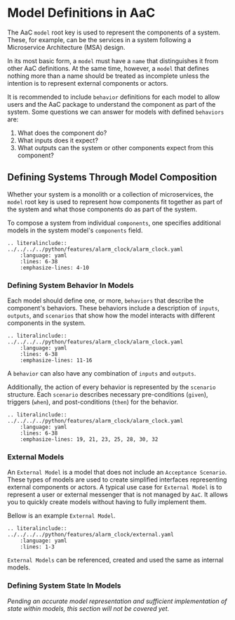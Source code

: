 # Model Definitions in AaC

The AaC `model` root key is used to represent the components of a system. These,
for example, can be the services in a system following a Microservice
Architecture (MSA) design.

In its most basic form, a `model` must have a `name` that distinguishes it from
other AaC definitions. At the same time, however, a `model` that defines nothing
more than a name should be treated as incomplete unless the intention is to
represent external components or actors.

It is recommended to include `behavior` definitions for each model to allow
users and the AaC package to understand the component as part of the system.
Some questions we can answer for models with defined `behaviors` are:

1. What does the component do?
1. What inputs does it expect?
1. What outputs can the system or other components expect from this component?

## Defining Systems Through Model Composition

Whether your system is a monolith or a collection of microservices, the `model`
root key is used to represent how components fit together as part of the system
and what those components do as part of the system.

To compose a system from individual `components`, one specifies additional
models in the system model's `components` field.

```{eval-rst}
.. literalinclude:: ../../../../python/features/alarm_clock/alarm_clock.yaml
    :language: yaml
    :lines: 6-38
    :emphasize-lines: 4-10
```

### Defining System Behavior In Models

Each model should define one, or more, `behaviors` that describe the component's
behaviors. These behaviors include a description of `inputs`, `outputs`, and
`scenarios` that show how the model interacts with different components in the
system.


```{eval-rst}
.. literalinclude:: ../../../../python/features/alarm_clock/alarm_clock.yaml
    :language: yaml
    :lines: 6-38
    :emphasize-lines: 11-16
```

A `behavior` can also have any combination of `inputs` and `outputs`.

Additionally, the action of every behavior is represented by the `scenario`
structure. Each `scenario` describes necessary pre-conditions (`given`),
triggers (`when`), and post-conditions (`then`) for the behavior.

```{eval-rst}
.. literalinclude:: ../../../../python/features/alarm_clock/alarm_clock.yaml
    :language: yaml
    :lines: 6-38
    :emphasize-lines: 19, 21, 23, 25, 28, 30, 32
```
### External Models

An `External Model` is a model that does not include an `Acceptance Scenario`.  These types of models are used to create simplified interfaces representing external components or actors.  A typical use case for `External Model` is to represent a user or external messenger that is not managed by `AaC`.  It allows you to quickly create models without having to fully implement them.

Bellow is an example `External Model`.

```{eval-rst}
.. literalinclude:: ../../../../python/features/alarm_clock/external.yaml
    :language: yaml
    :lines: 1-3
```
`External Models` can be referenced, created and used the same as internal models.

### Defining System State In Models

*Pending an accurate model representation and sufficient implementation of state
within models, this section will not be covered yet.*
